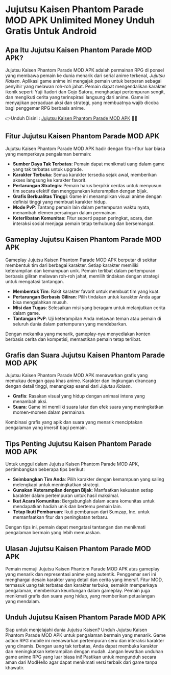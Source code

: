 # Jujutsu Kaisen Phantom Parade MOD APK Unlimited Money Unduh Gratis Untuk Android

## Apa Itu Jujutsu Kaisen Phantom Parade MOD APK?
Jujutsu Kaisen Phantom Parade MOD APK adalah permainan RPG di ponsel yang membawa pemain ke dunia menarik dari serial anime terkenal, *Jujutsu Kaisen*. Aplikasi game anime ini mengajak pemain untuk berperan sebagai penyihir yang melawan roh-roh jahat. Pemain dapat mengendalikan karakter ikonik seperti Yuji Itadori dan Gojo Satoru, menghadapi pertempuran sengit, dan mengikuti cerita yang terinspirasi langsung dari anime. Game ini menyajikan perpaduan aksi dan strategi, yang membuatnya wajib dicoba bagi penggemar RPG berbasis anime.


👉Unduh Disini : [Jujutsu Kaisen Phantom Parade MOD APK](https://modhello.com/jujutsu-kaisen-phantom-parade/) 👌🏻

## Fitur Jujutsu Kaisen Phantom Parade MOD APK
Jujutsu Kaisen Phantom Parade MOD APK hadir dengan fitur-fitur luar biasa yang memperkaya pengalaman bermain:

- **Sumber Daya Tak Terbatas**: Pemain dapat menikmati uang dalam game yang tak terbatas untuk upgrade.
- **Karakter Terbuka**: Semua karakter tersedia sejak awal, memberikan akses langsung ke karakter favorit.
- **Pertarungan Strategis**: Pemain harus berpikir cerdas untuk menyusun tim secara efektif dan menggunakan keterampilan dengan bijak.
- **Grafis Berkualitas Tinggi**: Game ini menampilkan visual anime dengan definisi tinggi yang membuat karakter hidup.
- **Mode PvP**: Tantang pemain lain dalam pertempuran waktu nyata, menambah elemen persaingan dalam permainan.
- **Keterlibatan Komunitas**: Fitur seperti papan peringkat, acara, dan interaksi sosial menjaga pemain tetap terhubung dan bersemangat.

## Gameplay Jujutsu Kaisen Phantom Parade MOD APK
Gameplay Jujutsu Kaisen Phantom Parade MOD APK berputar di sekitar membentuk tim dari berbagai karakter. Setiap karakter memiliki keterampilan dan kemampuan unik. Pemain terlibat dalam pertempuran berbasis giliran melawan roh-roh jahat, memilih tindakan dengan strategi untuk mengatasi tantangan.

- **Membentuk Tim**: Rakit karakter favorit untuk membuat tim yang kuat.
- **Pertarungan Berbasis Giliran**: Pilih tindakan untuk karakter Anda agar bisa mengalahkan musuh.
- **Misi dan Tugas**: Selesaikan misi yang beragam untuk melanjutkan cerita dalam game.
- **Tantangan PvP**: Uji keterampilan Anda melawan teman atau pemain di seluruh dunia dalam pertempuran yang mendebarkan.

Dengan mekanika yang menarik, gameplay-nya menyediakan konten berbasis cerita dan kompetisi, memastikan pemain tetap terlibat.

## Grafis dan Suara Jujutsu Kaisen Phantom Parade MOD APK
Jujutsu Kaisen Phantom Parade MOD APK menawarkan grafis yang memukau dengan gaya khas anime. Karakter dan lingkungan dirancang dengan detail tinggi, menangkap esensi dari *Jujutsu Kaisen*.

- **Grafis**: Rasakan visual yang hidup dengan animasi intens yang menambah aksi.
- **Suara**: Game ini memiliki suara latar dan efek suara yang meningkatkan momen-momen dalam permainan.

Kombinasi grafis yang apik dan suara yang menarik menciptakan pengalaman yang imersif bagi pemain.

## Tips Penting Jujutsu Kaisen Phantom Parade MOD APK
Untuk unggul dalam Jujutsu Kaisen Phantom Parade MOD APK, pertimbangkan beberapa tips berikut:

- **Seimbangkan Tim Anda**: Pilih karakter dengan kemampuan yang saling melengkapi untuk meningkatkan strategi.
- **Gunakan Keterampilan dengan Bijak**: Manfaatkan kekuatan setiap karakter dalam pertempuran untuk hasil maksimal.
- **Ikut Acara Komunitas**: Bergabunglah dalam acara komunitas untuk mendapatkan hadiah unik dan bertemu pemain lain.
- **Tetap Ikuti Pembaruan**: Ikuti pembaruan dari Sumzap, Inc. untuk memanfaatkan fitur dan peningkatan terbaru.

Dengan tips ini, pemain dapat mengatasi tantangan dan menikmati pengalaman bermain yang lebih memuaskan.

## Ulasan Jujutsu Kaisen Phantom Parade MOD APK
Pemain memuji Jujutsu Kaisen Phantom Parade MOD APK atas gameplay yang menarik dan representasi anime yang autentik. Penggemar seri ini menghargai desain karakter yang detail dan cerita yang imersif. Fitur MOD, termasuk uang tak terbatas dan karakter terbuka, semakin memperkaya pengalaman, memberikan keuntungan dalam gameplay. Pemain juga menikmati grafis dan suara yang hidup, yang memberikan petualangan yang mendalam.

## Unduh Jujutsu Kaisen Phantom Parade MOD APK
Siap untuk menjelajahi dunia Jujutsu Kaisen? Unduh Jujutsu Kaisen Phantom Parade MOD APK untuk pengalaman bermain yang menarik. Game action RPG mobile ini menawarkan pertempuran seru dan interaksi karakter yang dinamis. Dengan uang tak terbatas, Anda dapat membuka karakter dan meningkatkan keterampilan dengan mudah. Jangan lewatkan unduhan game anime RPG yang luar biasa ini! Pastikan untuk mengunduh secara aman dari ModHello agar dapat menikmati versi terbaik dari game tanpa khawatir.
